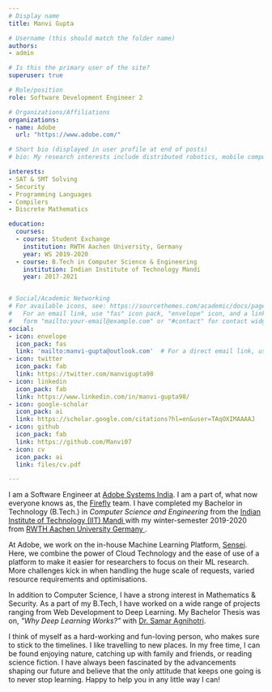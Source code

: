 ```yaml
---
# Display name
title: Manvi Gupta

# Username (this should match the folder name)
authors:
- admin

# Is this the primary user of the site?
superuser: true

# Role/position
role: Software Development Engineer 2

# Organizations/Affiliations
organizations:
- name: Adobe
  url: "https://www.adobe.com/"

# Short bio (displayed in user profile at end of posts)
# bio: My research interests include distributed robotics, mobile computing and programmable matter.

interests:
- SAT & SMT Solving
- Security
- Programming Languages
- Compilers
- Discrete Mathematics

education:
  courses:
  - course: Student Exchange
    institution: RWTH Aachen University, Germany
    year: WS 2019-2020
  - course: B.Tech in Computer Science & Engineering
    institution: Indian Institute of Technology Mandi
    year: 2017-2021


# Social/Academic Networking
# For available icons, see: https://sourcethemes.com/academic/docs/page-builder/#icons
#   For an email link, use "fas" icon pack, "envelope" icon, and a link in the
#   form "mailto:your-email@example.com" or "#contact" for contact widget.
social:
- icon: envelope
  icon_pack: fas
  link: 'mailto:manvi-gupta@outlook.com'  # For a direct email link, use "mailto:test@example.org".
- icon: twitter
  icon_pack: fab
  link: https://twitter.com/manvigupta98
- icon: linkedin
  icon_pack: fab
  link: https://www.linkedin.com/in/manvi-gupta98/
- icon: google-scholar
  icon_pack: ai
  link: https://scholar.google.com/citations?hl=en&user=TAqOXIMAAAAJ
- icon: github
  icon_pack: fab
  link: https://github.com/Manvi07
- icon: cv
  icon_pack: ai
  link: files/cv.pdf 

---
```

I am a Software Engineer at <a href="https://www.adobe.com/" target="_blank">Adobe Systems India</a>. I am a part of, what now everyone knows as, the [Firefly](http://firefly.adobe.com/) team.  I have completed my Bachelor in Technology (B.Tech.) in <i>Computer Science and Engineering</i> from the <a href = "http://iitmandi.ac.in/" target=_blank> Indian Institute of Technology (IIT) Mandi </a> with my winter-semester 2019-2020 from <a href="https://www.rwth-aachen.de/" target=_blank> RWTH Aachen University Germany </a>. <!-- , where I got a chance to indulge in Masters-level courses & research projects.-->

At Adobe, we work on the in-house Machine Learning Platform, <a href="https://www.adobe.com/in/sensei.html" target=_blank> Sensei</a>. Here, we combine the power of Cloud Technology and the ease of use of a platform to make it easier for researchers to focus on their ML research. More challenges kick in when handling the huge scale of requests, varied resource requirements and optimisations.

In addition to Computer Science, I have a strong interest in Mathematics & Security. As a part of my B.Tech, I have worked on a wide range of projects ranging from Web Development to Deep Learning. My Bachelor Thesis was on, <i>"Why Deep Learning Works?"</i> with <a href="https://scholar.google.co.in/citations?user=qZkww5oAAAAJ&hl=en" target=_blank>Dr. Samar Agnihotri</a>. 

[//]: # (This brought in a partial understanding to my ever-existing question on what makes Deep Learning so powerful.  )

I think of myself as a hard-working and fun-loving person, who makes sure to stick to the timelines. I like travelling to new places. In my free time, I can be found enjoying nature, catching up with family and friends, or reading science fiction. I have always been fascinated by the advancements shaping our future and believe that the only attitude that keeps one going is to never stop learning. Happy to help you in any little way I can!

<!-- Currently, I am working with <a href="https://scholar.google.co.in/citations?user=qZkww5oAAAAJ&hl=en" target=_blank>Dr. Samar Agnihotri</a> on my final year Major Technical Project, which is on <b>"Why Deep Learning Works?"</b>.-->

<!-- My research interests include Deep Learning and Mathematical Computer Science. --> 

<!-- Strong interest in CS and technology led me to become the founder chairperson of ACM-Women Chapter IIT Mandi, that constantly works towards women upliftment in the related fields. -->

<!-- My other hobbies include reading, writing & travelling. I have always been fascinated by the advancements shaping our future and believe that the only attitude that keeps one going is to never stop learning!
--> 
